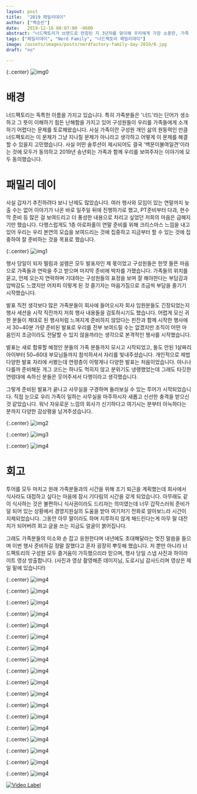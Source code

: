 ```yaml
---
layout: post
title:  "2019 패밀리데이"
author: ["백승빈"]
date:   2019-12-16 08:07:00 -0600
abstract: "너드팩토리가 브랜드로 런칭된 지 3년차를 맞이해 우리에게 가장 소중한, 가족 분들을 모시고 패밀리데이를 진행했습니다. 너드팩토리의 구성원인 가족이 어디에서 어떻게 어떤 일을 하고 있는지 소개하고 만나뵐 수 있는 소중한 시간이었습니다."
tags: ["패밀리데이", "Nerd Family", "너드팩토리 패밀리데이"]
image: /assets/images/posts/nerdfactory-family-day-2019/0.jpg
draft: "no"	

---
```


{:.center}
![img0](/assets/images/posts/nerdfactory-family-day-2019/0.jpg)

# 배경

너드팩토리는 독특한 이름을 가지고 있습니다. 특히 가족분들은 '너드'라는 단어가 생소하고 그 뜻이 이해하기 힘든 난해함을 가지고 있어 구성원들이 우리를 가족들에게 소개하기 어렵다는 문제를 토로해왔습니다. 사실 가족이란 구성원 개인 삶의 원동력인 만큼 너드팩토리는 이 문제가 그냥 지나칠 문제가 아니라고 생각하고 어떻게 이 문제를 해결할 수 있을지 고민했습니다. 사실 어떤 솔루션이 제시되어도 결국 '백문이불여일견'이라는 것에 모두가 동의하고 2019년 송년회는 가족과 함께 우리를 보여주자는 이야기에 모두 동의했습니다.



# 패밀리 데이

사실 갑자기 추진하려다 보니 난제도 많았습니다. 여러 행사와 모임이 있는 연말까지 늦출 수는 없어 이야기가 나온 바로 일주일 뒤에 진행하기로 했고, PT준비부터 다과, 현수막 준비 등 많은 걸 보여드리고 더 풍성한 내용으로 차리고 싶었던 저희의 마음은 급해지기만 했습니다. 다행스럽게도 1층 아로파홀이 연말 준비를 위해 크리스마스 느낌을 내고 있어 우리는 우리 본연의 모습을 보여드리는 것에 집중하고 지금부터 할 수 있는 것에 집중하여 잘 준비하는 것을 목표로 했습니다.

{:.center}
![img1](/assets/images/posts/nerdfactory-family-day-2019/1.jpg)

행사 당일이 되자 떨림과 설렘은 모두 발표자인 제 몫이었고 구성원들은 한껏 들뜬 마음으로 가족들과 연락을 주고 받으며 마지막 준비에 박차를 가했습니다. 가족들의 위치를 묻고, 언제 오는지 연락하며 기대하는 구성원들의 표정을 보며 잘 해야한다는 부담감과 압박감도 느꼈지만 어차피 이렇게 된 것 즐기자는 마음가짐으로 조금씩 부담을 즐기기 시작했습니다.

발표 직전 생각보다 많은 가족분들이 회사에 들어오시자 회사 임원분들도 긴장되었는지 행사 세션을 시작 직전까지 저희 행사 내용들을 검토하시기도 했습니다. 어렵게 모신 귀한 분들이 제대로 된 행사처럼 느껴지게 준비하지 않았다는 핀잔과 함께 시작한 행사에서 30~40분 가량 준비된 발표로 우리를 전부 보여드릴 수는 없겠지만 조직이 어떤 마음인지 조금이라도 전달할 수 있지 않을까라는 생각으로 본격적인 행사를 시작했습니다.

발표는 새로 합류할 예정인 분들의 가족 분들까지 모시고 시작되었고, 돌도 안된 1살짜리 아이부터 50~60대 부모님들까지 참석하셔서 자리를 빛내주셨습니다. 개인적으로 제법 다양한 발표 자리에 서봤는데 연령층이 이렇게나 다양한 발표는 처음이었습니다. 아니나 다를까 준비해둔 개그 코드는 하나도 먹히지 않고 분위기도 냉랭했었는데 그래도 타깃한 연령대에 속하신 분들은 웃어주셔서 다행이라고 생각했습니다.

그렇게 준비된 발표가 끝나고 사무실을 구경하며 둘러보실 수 있는 투어가 시작되었습니다. 직접 눈으로 우리 가족이 일하는 사무실을 마주하시자 새롭고 신선한 충격을 받으신 것 같았습니다. 워낙 자유로운 느낌의 회사가 신기하다고 여기시는 분부터 아늑하다는 분까지 다양한 감상평을 남겨주셨습니다.

{:.center}
![img2](/assets/images/posts/nerdfactory-family-day-2019/2.jpg)

{:.center}
![img3](/assets/images/posts/nerdfactory-family-day-2019/3.jpg)

{:.center}
![img4](/assets/images/posts/nerdfactory-family-day-2019/4.jpg)

# 회고

투어를 모두 마치고 원래 가족분들과의 시간을 위해 조기 퇴근을 계획했는데 회사에서 식사라도 대접하고 싶다는 마음에 잠시 기다림의 시간을 갖게 되었습니다. 아무래도 같이 식사하는 것은 불편하니 식사권이라도 드리자는 의미였는데 너무 갑작스러워 준비가 덜 되어 있는 상황에서 경영지원실의 도움을 받아 여기저기 전화로 알아보느라 시간이 지체되었습니다. 그동안 아무 말이라도 하며 지루하지 않게 해드린다는게 아무 말 대잔치가 되어버려 회고 글을 쓰는 지금도 얼굴이 붉어집니다.

그래도 가족분들의 미소와 손 잡고 응원한다며 내년에도 초대해달라는 멋진 말씀을 들으며 이번 행사 준비하길 정말 잘했다고 혼자 굉장히 뿌듯해 했습니다. 저 뿐만 아니라 너드팩토리의 구성원 모두 즐거움이 가득했으리라 믿으며, 행사 당일 스냅 사진과 하이라이트 영상 방출합니다. (사진과 영상 촬영해준 데이지님, 도로시님 감사드리며 영상은 제일 밑에 있습니다!)

{:.center}
![img4](/assets/images/posts/nerdfactory-family-day-2019/5.jpg)

{:.center}
![img4](/assets/images/posts/nerdfactory-family-day-2019/6.jpg)

{:.center}
![img4](/assets/images/posts/nerdfactory-family-day-2019/7.jpg)

{:.center}
![img4](/assets/images/posts/nerdfactory-family-day-2019/8.jpg)

{:.center}
![img4](/assets/images/posts/nerdfactory-family-day-2019/9.jpg)

{:.center}
![img4](/assets/images/posts/nerdfactory-family-day-2019/10.jpg)

{:.center}
![img4](/assets/images/posts/nerdfactory-family-day-2019/11.jpg)

{:.center}
![img4](/assets/images/posts/nerdfactory-family-day-2019/12.jpg)

{:.center}
![img4](/assets/images/posts/nerdfactory-family-day-2019/13.jpg)

{:.center}
![img4](/assets/images/posts/nerdfactory-family-day-2019/15.jpg)

{:.center}
![img4](/assets/images/posts/nerdfactory-family-day-2019/16.jpg)

{:.center}
![img4](/assets/images/posts/nerdfactory-family-day-2019/17.jpg)

{:.center}
![img4](/assets/images/posts/nerdfactory-family-day-2019/18.jpg)

{:.center}
![img4](/assets/images/posts/nerdfactory-family-day-2019/19.jpg)

{:.center}
![img4](/assets/images/posts/nerdfactory-family-day-2019/20.jpg)

{:.center}
![img4](/assets/images/posts/nerdfactory-family-day-2019/21.jpg)

{:.center}
![img4](/assets/images/posts/nerdfactory-family-day-2019/22.jpg)

{:.center}
![img4](/assets/images/posts/nerdfactory-family-day-2019/23.jpg)

[![Video Label](http://img.youtube.com/vi/876bnRDgzB8/0.jpg)](https://youtu.be/876bnRDgzB8=0s) 